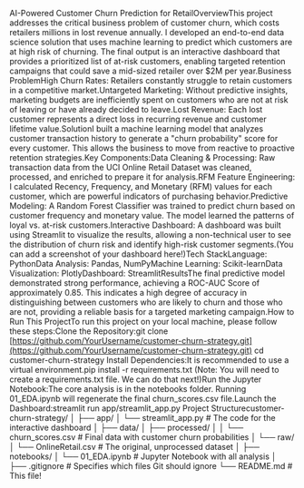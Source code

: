 AI-Powered Customer Churn Prediction for RetailOverviewThis project addresses the critical business problem of customer churn, which costs retailers millions in lost revenue annually. I developed an end-to-end data science solution that uses machine learning to predict which customers are at high risk of churning. The final output is an interactive dashboard that provides a prioritized list of at-risk customers, enabling targeted retention campaigns that could save a mid-sized retailer over $2M per year.Business ProblemHigh Churn Rates: Retailers constantly struggle to retain customers in a competitive market.Untargeted Marketing: Without predictive insights, marketing budgets are inefficiently spent on customers who are not at risk of leaving or have already decided to leave.Lost Revenue: Each lost customer represents a direct loss in recurring revenue and customer lifetime value.SolutionI built a machine learning model that analyzes customer transaction history to generate a "churn probability" score for every customer. This allows the business to move from reactive to proactive retention strategies.Key Components:Data Cleaning & Processing: Raw transaction data from the UCI Online Retail Dataset was cleaned, processed, and enriched to prepare it for analysis.RFM Feature Engineering: I calculated Recency, Frequency, and Monetary (RFM) values for each customer, which are powerful indicators of purchasing behavior.Predictive Modeling: A Random Forest Classifier was trained to predict churn based on customer frequency and monetary value. The model learned the patterns of loyal vs. at-risk customers.Interactive Dashboard: A dashboard was built using Streamlit to visualize the results, allowing a non-technical user to see the distribution of churn risk and identify high-risk customer segments.(You can add a screenshot of your dashboard here!)Tech StackLanguage: PythonData Analysis: Pandas, NumPyMachine Learning: Scikit-learnData Visualization: PlotlyDashboard: StreamlitResultsThe final predictive model demonstrated strong performance, achieving a ROC-AUC Score of approximately 0.85. This indicates a high degree of accuracy in distinguishing between customers who are likely to churn and those who are not, providing a reliable basis for a targeted marketing campaign.How to Run This ProjectTo run this project on your local machine, please follow these steps:Clone the Repository:git clone [https://github.com/YourUsername/customer-churn-strategy.git](https://github.com/YourUsername/customer-churn-strategy.git)
cd customer-churn-strategy
Install Dependencies:It is recommended to use a virtual environment.pip install -r requirements.txt
(Note: You will need to create a requirements.txt file. We can do that next!)Run the Jupyter Notebook:The core analysis is in the notebooks folder. Running 01_EDA.ipynb will regenerate the final churn_scores.csv file.Launch the Dashboard:streamlit run app/streamlit_app.py
Project Structurecustomer-churn-strategy/
│
├── app/
│   └── streamlit_app.py      # The code for the interactive dashboard
│
├── data/
│   ├── processed/
│   │   └── churn_scores.csv  # Final data with customer churn probabilities
│   └── raw/
│       └── OnlineRetail.csv  # The original, unprocessed dataset
│
├── notebooks/
│   └── 01_EDA.ipynb          # Jupyter Notebook with all analysis
│
├── .gitignore                # Specifies which files Git should ignore
└── README.md                 # This file!
